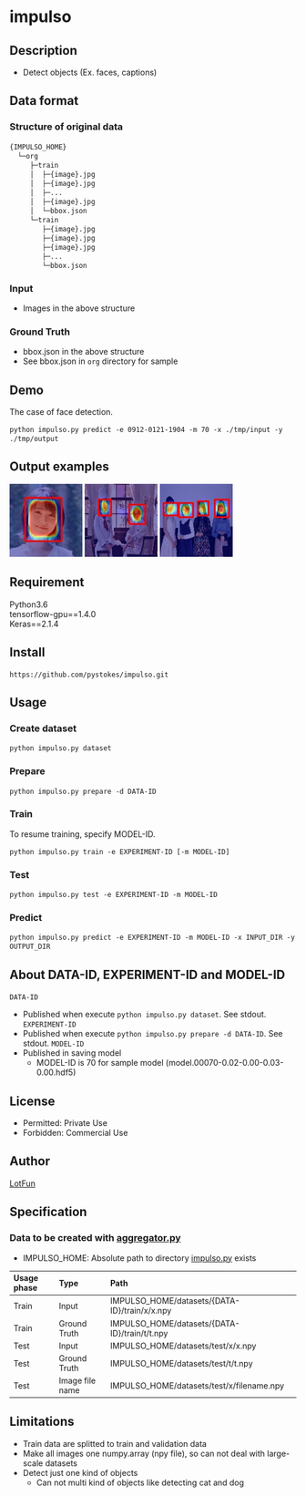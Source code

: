 # __impulso__

## Description
- Detect objects (Ex. faces, captions)

## Data format
### Structure of original data
```
{IMPULSO_HOME}
  └─org
     ├─train
     │  ├─{image}.jpg
     │  ├─{image}.jpg
     │  ├─...
     │  ├─{image}.jpg
     │  └─bbox.json
     └─train
        ├─{image}.jpg
        ├─{image}.jpg
        ├─{image}.jpg
        ├─...
        └─bbox.json
```

### Input
- Images in the above structure

### Ground Truth
- bbox.json in the above structure
- See bbox.json in `org` directory for sample

## Demo
The case of face detection.
```
python impulso.py predict -e 0912-0121-1904 -m 70 -x ./tmp/input -y ./tmp/output
```

## Output examples

![Sample1](https://github.com/pystokes/impulso/blob/master/tmp/output/figures/hamabe_minami_1.jpg)
![Sample2](https://github.com/pystokes/impulso/blob/master/tmp/output/figures/hamabe_minami_2.jpg)
![Sample3](https://github.com/pystokes/impulso/blob/master/tmp/output/figures/hamabe_minami_3.jpg)

## Requirement
Python3.6  
tensorflow-gpu==1.4.0  
Keras==2.1.4  

## Install
```
https://github.com/pystokes/impulso.git
```

## Usage
### Create dataset
```
python impulso.py dataset
```

### Prepare
```
python impulso.py prepare -d DATA-ID
```

### Train
To resume training, specify MODEL-ID.
```
python impulso.py train -e EXPERIMENT-ID [-m MODEL-ID]
```

### Test
```
python impulso.py test -e EXPERIMENT-ID -m MODEL-ID
```

### Predict
```
python impulso.py predict -e EXPERIMENT-ID -m MODEL-ID -x INPUT_DIR -y OUTPUT_DIR
```

## About DATA-ID, EXPERIMENT-ID and MODEL-ID
`DATA-ID`
- Published when execute `python impulso.py dataset`. See stdout.
`EXPERIMENT-ID`
- Published when execute `python impulso.py prepare -d DATA-ID`. See stdout.
`MODEL-ID`
- Published in saving model
  - MODEL-ID is 70 for sample model (model.00070-0.02-0.00-0.03-0.00.hdf5)

## License
- Permitted: Private Use  
- Forbidden: Commercial Use  

## Author
[LotFun](https://github.com/pystokes)

## Specification
### Data to be created with [aggregator.py](https://github.com/pystokes/impulso/blob/master/src/aggregator.py)
- IMPULSO_HOME: Absolute path to directory [impulso.py](https://github.com/pystokes/impulso/blob/master/impulso.py) exists

|Usage phase|Type|Path|
|:---|:---|:---|
|Train|Input|IMPULSO_HOME/datasets/{DATA-ID}/train/x/x.npy
|Train|Ground Truth|IMPULSO_HOME/datasets/{DATA-ID}/train/t/t.npy
|Test|Input|IMPULSO_HOME/datasets/test/x/x.npy
|Test|Ground Truth|IMPULSO_HOME/datasets/test/t/t.npy
|Test|Image file name|IMPULSO_HOME/datasets/test/x/filename.npy

## Limitations
- Train data are splitted to train and validation data
- Make all images one numpy.array (npy file), so can not deal with large-scale datasets
- Detect just one kind of objects
  - Can not multi kind of objects like detecting cat and dog

